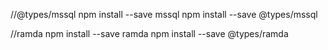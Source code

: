//@types/mssql
npm install --save mssql
npm install --save @types/mssql

//ramda
npm install --save ramda
npm install --save @types/ramda
